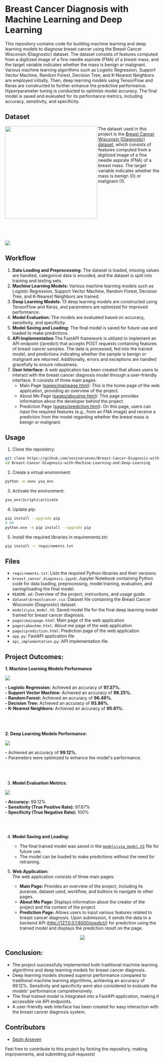 # Breast Cancer Diagnosis with Machine Learning and Deep Learning

This repository contains code for building machine learning and deep learning models to diagnose breast cancer using the Breast Cancer Wisconsin (Diagnostic) dataset. The dataset consists of features computed from a digitized image of a fine needle aspirate (FNA) of a breast mass, and the target variable indicates whether the mass is benign or malignant. Various machine learning algorithms such as Logistic Regression, Support Vector Machine, Random Forest, Decision Tree, and K-Nearest Neighbors are employed initially. Then, deep learning models using TensorFlow and Keras are constructed to further enhance the predictive performance. Hyperparameter tuning is conducted to optimize model accuracy. The final model is saved and evaluated for its performance metrics, including accuracy, sensitivity, and specificity.

## Dataset
</head>
<body>

<img src="img/1.png" width="300" align="left"/>

The dataset used in this project is the <a href="https://www.kaggle.com/datasets/uciml/breast-cancer-wisconsin-data/data">Breast Cancer Wisconsin (Diagnostic) dataset</a>, which consists of features computed from a digitized image of a fine needle aspirate (FNA) of a breast mass. The target variable indicates whether the mass is benign (0) or malignant (1).

<br><br><br><br><br><br><br><br><br><br>
<img src="img/2.png"/>
</body>

## Workflow
1. **Data Loading and Preprocessing:** The dataset is loaded, missing values are handled, categorical data is encoded, and the dataset is split into training and testing sets.
2. **Machine Learning Models:** Various machine learning models such as Logistic Regression, Support Vector Machine, Random Forest, Decision Tree, and K-Nearest Neighbors are trained.
3. **Deep Learning Models:** 13 deep learning models are constructed using TensorFlow and Keras, and parameters are optimized for improved performance.
4. **Model Evaluation:** The models are evaluated based on accuracy, sensitivity, and specificity.
5. **Model Saving and Loading:** The final model is saved for future use and loaded to make predictions.
6. **API Implementation** The FastAPI framework is utilized to implement an API endpoint (/predict) that accepts POST requests containing features of breast cancer samples. The data is processed, fed into the trained model, and predictions indicating whether the sample is benign or malignant are returned. Additionally, errors and exceptions are handled gracefully to ensure robustness.
7. **User Interface:** A web application has been created that allows users to interact with the breast cancer diagnosis model through a user-friendly interface. It consists of three main pages:
    - Main Page ([pages/mainpage.html](pages/mainpage.html)): This is the home page of the web application, providing an overview of the project.
    - About Me Page ([pages/aboutme.html](pages/aboutme.html)): This page provides information about the developer behind the project.
    - Prediction Page ([pages/prediction.html](pages/prediction.html)): On this page, users can input the required features (e.g., from an FNA image) and receive a prediction from the model regarding whether the breast mass is benign or malignant.

## Usage
1. Clone the repository:
```bash
git clone https://github.com/sezinarseven/Breast-Cancer-Diagnosis-with-Machine-Learning-and-Deep-Learning.git
cd Breast-Cancer-Diagnosis-with-Machine-Learning-and-Deep-Learning
```
2. Create a virtual environment:
```bash
python -m venv ysa_env
``` 
3. Activate the environment:
```bash
ysa_env\Scripts\activate
```
4. Update pip:
```bash
pip install --upgrade pip
# OR
python.exe -m pip install --upgrade pip
```
5. Install the required libraries in requirements.txt:
```bash
pip install -r requirements.txt
```

## Files
- `requirements.txt`: Lists the required Python libraries and their versions.
- `breast_cancer_diagnosis.ipynb`: Jupyter Notebook containing Python code for data loading, preprocessing, model training, evaluation, and saving/loading the final model.
- `README.md`: Overview of the project, instructions, and usage guide.
- `dataset\breastcancer.csv`: Dataset file containing the Breast Cancer Wisconsin (Diagnostic) dataset.
- `models\ysa_model.h5`: Saved model file for the final deep learning model trained for breast cancer diagnosis.
- `pages\mainpage.html`: Main page of the web application
- `pages\aboutme.html`: About me page of the web application
- `pages\prediction.html`: Prediction page of the web application
- `app.py`: FastAPI application file
- `api_implementation.py`: API implementation file

## Project Outcomes:

**1. Machine Learning Models Performance**
<body>

<img src="img/3.png" allign="center"/>

<strong>- Logistic Regression:</strong> Achieved an accuracy of <strong>97.37%.</strong><br>
<strong>- Support Vector Machine:</strong> Achieved an accuracy of <strong>98.25%.</strong><br>
<strong>- Random Forest:</strong> Achieved an accuracy of <strong>96.49%.</strong><br>
<strong>- Decision Tree:</strong> Achieved an accuracy of <strong>93.86%.</strong><br>
<strong>- K-Nearest Neighbors:</strong> Achieved an accuracy of <strong>95.61%.</strong>
<br><br><br><br>
</body>

**2. Deep Learning Models Performance:**

<body>
<img src="img/4.png" align="center"/>

<strong>-</strong> Achieved an accuracy of <strong>99.12%.</strong><br>
<strong>-</strong> Parameters were optimized to enhance the model's performance.
<br><br><br><br>
</body>

3. **Model Evaluation Metrics:**
<body>
<img src="img/5.png" align="center"/>

<b>- Accuracy:</b> 99.12%<br>
<b>- Sensitivity (True Positive Rate):</b> 97.67%<br>
<b>- Specificity (True Negative Rate):</b> 100%
</body>
<br><br>

4. **Model Saving and Loading:**
   - The final trained model was saved in the [`models\ysa_model.h5`](models\ysa_model.h5) file for future use.
   - The model can be loaded to make predictions without the need for retraining.

5. **Web Application:**<br>
The web application consists of three main pages:

    * **Main Page:** Provides an overview of the project, including its purpose, dataset used, workflow, and buttons to navigate to other pages.
    * **About Me Page:** Displays information about the creator of the project and the context of the project.
    * **Prediction Page:** Allows users to input various features related to breast cancer diagnosis. Upon submission, it sends the data to a backend API (http://127.0.0.1:8000/predict/) for prediction using the trained model and displays the prediction result on the page.

<div style="text-align: center;">
    <img src="img/6.png">
</div>

## Conclusion:

- The project successfully implemented both traditional machine learning algorithms and deep learning models for breast cancer diagnosis.
- Deep learning models showed superior performance compared to traditional machine learning algorithms, achieving an accuracy of 99.12%. Sensitivity and specificity were also considered to evaluate the models' performance comprehensively.
- The final trained model is integrated into a FastAPI application, making it accessible via API endpoints.
- A user-friendly web interface has been created for easy interaction with the breast cancer diagnosis system.

## Contributors
- [Sezin Arseven](https://github.com/sezinarseven)

Feel free to contribute to this project by forking the repository, making improvements, and submitting pull requests!
